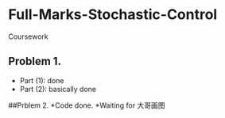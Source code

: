 # Full-Marks-Stochastic-Control
Coursework

## Problem 1. 
* Part (1): done 
* Part (2): basically done

##Prblem 2.
*Code done.
*Waiting for 大哥画图
